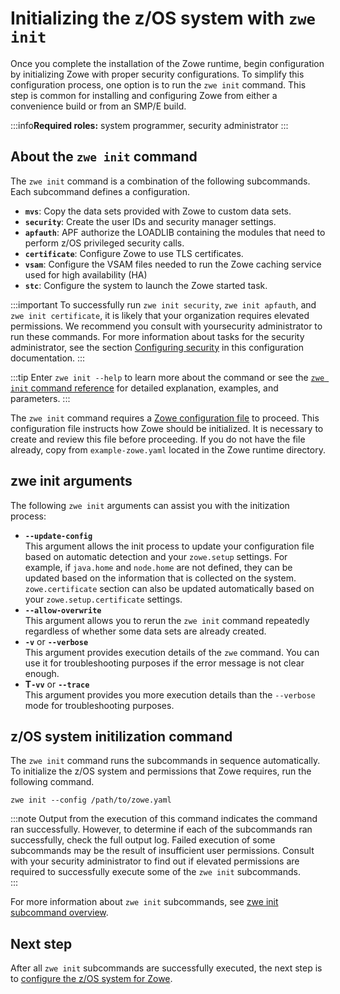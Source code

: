 # Initializing the z/OS system with `zwe init`

Once you complete the installation of the Zowe runtime, begin configuration by initializing Zowe with proper security configurations. To simplify this configuration process, one option is to run the `zwe init` command. This step is common for installing and configuring Zowe from either a convenience build or from an SMP/E build.

:::info**Required roles:** system programmer, security administrator
:::

## About the `zwe init` command

The `zwe init` command is a combination of the following subcommands. Each subcommand defines a configuration. 

- **`mvs`**: Copy the data sets provided with Zowe to custom data sets.
- **`security`**: Create the user IDs and security manager settings.
- **`apfauth`**: APF authorize the LOADLIB containing the modules that need to perform z/OS privileged security calls. 
- **`certificate`**: Configure Zowe to use TLS certificates.
- **`vsam`**: Configure the VSAM files needed to run the Zowe caching service used for high availability (HA)
- **`stc`**: Configure the system to launch the Zowe started task.

:::important
To successfully run `zwe init security`, `zwe init apfauth`, and `zwe init certificate`, it is likely that your organization requires elevated permissions. We recommend you consult with yoursecurity administrator to run these commands. For more information about tasks for the security administrator, see the section [Configuring security](./configuring-security) in this configuration documentation.
::: 

:::tip
Enter `zwe init --help` to learn more about the command or see the [`zwe init` command reference](../appendix/zwe_server_command_reference/zwe/init/zwe-init) for detailed explanation, examples, and parameters. 
:::

The `zwe init` command requires a [Zowe configuration file](installandconfig#zowe-configuration-file) to proceed. This configuration file instructs how Zowe should be initialized. It is necessary to create and review this file before proceeding. If you do not have the file already, copy from `example-zowe.yaml` located in the Zowe runtime directory.

## zwe init arguments

The following `zwe init` arguments can assist you with the initization process:

- **`--update-config`**  
 This argument allows the init process to update your configuration file based on automatic detection and your `zowe.setup` settings. For example, if `java.home` and `node.home` are not defined, they can be updated based on the information that is collected on the system. `zowe.certificate` section can also be updated automatically based on your `zowe.setup.certificate` settings.
- **`--allow-overwrite`**  
 This argument allows you to rerun the `zwe init` command repeatedly regardless of whether some data sets are already created.
- **`-v`** or **`--verbose`**  
   This argument provides execution details of the `zwe` command. You can use it for troubleshooting purposes if the error message is not clear enough.
- **T`-vv`** or **`--trace`**  
 This argument provides you more execution details than the `--verbose` mode for troubleshooting purposes.

## z/OS system initilization command

The `zwe init` command runs the subcommands in sequence automatically. To initialize the z/OS system and permissions that Zowe requires, run the following command. 

```
zwe init --config /path/to/zowe.yaml
```

:::note
Output from the execution of this command indicates the command ran successfully. However, to determine if each of the subcommands ran successfully, check the full output log. Failed execution of some subcommands may be the result of insufficient user permissions. Consult with your security administrator to find out if elevated permissions are required to successfully execute some of the `zwe init` subcommands.   
:::

For more information about `zwe init` subcommands, see [zwe init subcommand overview](./zwe-init-subcommand-overview).

## Next step

After all `zwe init` subcommands are successfully executed, the next step is to [configure the z/OS system for Zowe](./configure-zos-system).